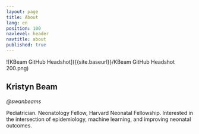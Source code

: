 ```yaml
---
layout: page
title: About
lang: en
position: 100
navlevel: header
navtitle: about
published: true
---
```


![KBeam GitHub Headshot]({{site.baseurl}}/KBeam GitHub Headshot 200.png)

## Kristyn Beam
*@swanbeams*

Pediatrician.
Neonatology Fellow, Harvard Neonatal Fellowship.
Interested in the intersection of epidemiology, machine learning, and improving neonatal outcomes.
